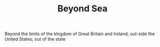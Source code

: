 ---
title: Beyond Sea
letter: B
permalink: "/definitions/beyond-sea.html"
body: Beyond the limits of the klngdom of Great Britain and Ireland; out-side the
  United States; out of the state
published_at: '2018-07-07'
layout: post
---